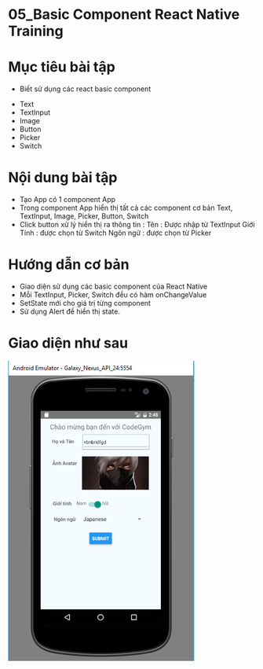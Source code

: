 # 05_Basic Component React Native Training

# Mục tiêu bài tập
- Biết sử dụng các react basic component
+ Text
+ TextInput
+ Image
+ Button
+ Picker
+ Switch

# Nội dung bài tập
- Tạo App có 1 component App
- Trong component App hiển thị tất cả các component cơ bản
Text, TextInput, Image, Picker, Button, Switch 
- Click button xử lý hiển thị ra thông tin : 
    Tên : Được nhập từ TextInput
    Giới Tính : được chọn từ Switch
    Ngôn ngữ : được chọn từ Picker
    
# Hướng dẫn cơ bản
- Giao diện sử dụng các basic component của React Native
- Mỗi TextInput, Picker, Switch đều có hàm onChangeValue
- SetState mới cho giá trị từng component
- Sử dụng Alert để hiển thị state.

# Giao diện như sau
![alt](https://github.com/anhtbok92/05BasicComponentReactNativeTraining/blob/master/img/Ketqua.PNG)
